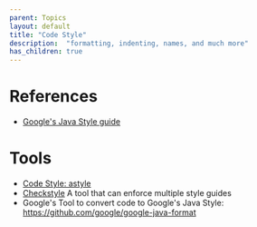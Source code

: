 ```yaml
---
parent: Topics
layout: default
title: "Code Style"
description:  "formatting, indenting, names, and much more"
has_children: true
---
```


# References


* [Google's Java Style guide](https://google.github.io/styleguide/javaguide.html)


# Tools

* [Code Style: astyle](/topics/code_style_astyle/)
* [Checkstyle](http://checkstyle.sourceforge.net/index.html) A tool that can enforce multiple style guides
* Google's Tool to convert code to Google's Java Style: <https://github.com/google/google-java-format>

